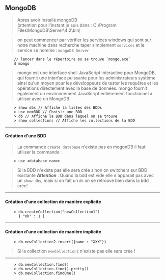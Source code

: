 MongoDB
-
> Apres avoir installé mongoDB   
> (attention pour l'instant je suis dans : C:\Program Files\MongoDB\Server\4.2\bin)

> on peut commencer par vérifier les services windows qui sont sur notre machine
> dans recherche taper simplement ``services`` et le service se nomme : ``mongoDB Server``


````shell script
    // lancer dans le répertoire ou se trouve `mongo.exe`
    $ mongo
````
>mongo est une interface shell JavaScript interactive pour MongoDB,
>qui fournit une interface puissante pour les administrateurs système ainsi 
>qu'un moyen pour les développeurs de tester les requêtes et les opérations directement 
>avec la base de données. mongo fournit également un environnement JavaScript
> entièrement fonctionnel à utiliser avec un MongoDB.

````shell script
    > show dbs // Affiche la listes des BDDs
    > use nomBDD // Choisir une BDD
    > db // Affiche la BDD dans laquel on se trouve
    > show collections // Affiche les collections de la BDD  
````
---
#### Création d'une BDD
> La commande `create database` n'existe pas en mogonDB
> il faut utiliser la commande :
````shell script
    > use <database_name>
````
> Si la BDD n'existe pas elle sera crée sinon on switchera sur BDD existante
>***Attention*** : Quand la bdd est vide elle n'apparait pas avec un `show dbs`, mais si on fait un `db` on se retrouve bien dans la bdd crée!
---
#### Création d'une collection de manière explicite
````shell script
    > db.createCollection("newCollection1")
      { "ok" : 1 }
````
---

#### Création d'une collection de manière implicite
````shell script
    > db.newCollection2.insert({name : "XXX"})
````
> Si la collection `newCollection2` n'existe pas elle sera crée !
---

````shell script
    > db.newCollection.find()
    > db.newCollection.find().pretty()
    > db.newCollection.findOne()

    
````